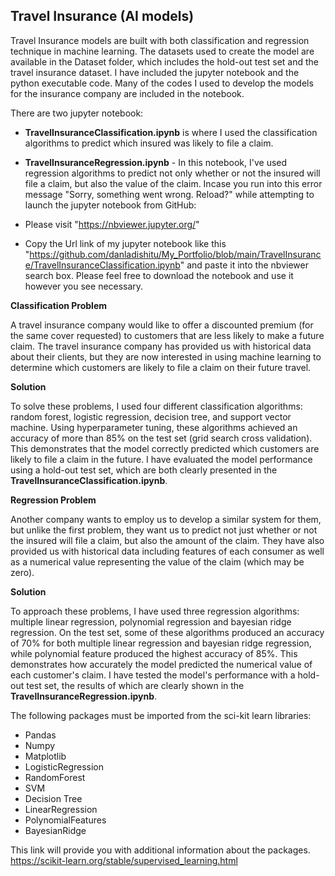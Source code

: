 

## Travel Insurance (AI models)
Travel Insurance models are built with both classification and regression technique in machine learning. The datasets used to create the model are available in the Dataset folder, which includes the hold-out test set and the travel insurance dataset. I have included the jupyter notebook and the python executable code. Many of the codes I used to develop the models for the insurance company are included in the notebook.

There are two jupyter notebook:

* **TravelInsuranceClassification.ipynb** is where I used the classification algorithms to predict which insured was likely to file a claim.
* **TravelInsuranceRegression.ipynb** - In this notebook, I've used regression algorithms to predict not only whether or not the insured will file a claim, but also the value of the claim.
Incase you run into this error message "Sorry, something went wrong. Reload?" while attempting to launch the jupyter notebook from GitHub:

* Please visit "https://nbviewer.jupyter.org/"
* Copy the Url link of my jupyter notebook like this "https://github.com/danladishitu/My_Portfolio/blob/main/TravelInsurance/TravelInsuranceClassification.ipynb" and paste it into the nbviewer search box. Please feel free to download the notebook and use it however you see necessary.

**Classification Problem** 

A travel insurance company would like to offer a discounted premium (for the same cover requested) to customers that are less likely to make a future claim.
The travel insurance company has provided us with historical data about their clients, but they are now interested in using machine learning to determine which customers are likely to file a claim on their future travel. 

**Solution**

To solve these problems, I used four different classification algorithms: random forest, logistic regression, decision tree, and support vector machine. Using hyperparameter tuning, these algorithms achieved an accuracy of more than 85% on the test set (grid search cross validation). This demonstrates that the model correctly predicted which customers are likely to file a claim in the future. I have evaluated the model performance using a hold-out test set, which are both clearly presented in the **TravelInsuranceClassification.ipynb**.

**Regression Problem**

Another company wants to employ us to develop a similar system for them, but unlike the first problem, they want us to predict not just whether or not the insured will file a claim, but also the amount of the claim. They have also provided us with historical data including features of each consumer as well as a numerical value representing the value of the claim (which may be zero).

**Solution**

To approach these problems, I have used three regression algorithms: multiple linear regression, polynomial regression and bayesian ridge regression. On the test set, some of these algorithms produced an accuracy of 70% for both multiple linear regression and bayesian ridge regression, while polynomial feature produced the highest accuracy of 85%. This demonstrates how accurately the model predicted the numerical value of each customer's claim. I have tested the model's performance with a hold-out test set, the results of which are clearly shown in the **TravelInsuranceRegression.ipynb**.

The following packages must be imported from the sci-kit learn libraries:

* Pandas
* Numpy
* Matplotlib
* LogisticRegression
* RandomForest
* SVM
* Decision Tree
* LinearRegression
* PolynomialFeatures
* BayesianRidge

This link will provide you with additional information about the packages. https://scikit-learn.org/stable/supervised_learning.html
